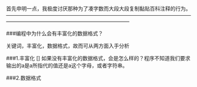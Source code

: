 首先申明一点，我极度讨厌那种为了凑字数而大段大段复制黏贴百科注释的行为。
————————————————————————————————————————————————————————————


###编程中为什么会有丰富化的数据格式？

关键词，丰富化，数据格式，故而可从两方面入手分析

###1.丰富化
[]
如果没有丰富化的数据格式，会是怎么样的？程序不知道我们要求输出的a是a所指代的值还是a这个字母，或者字符串。




###2.数据格式



